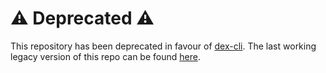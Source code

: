 # :warning: Deprecated :warning:

This repository has been deprecated in favour of [dex-cli](https://github.com/gnosis/dex-cli). The last working legacy version of this repo can be found [here](https://github.com/gnosis/dex-utils/tree/legacy).
